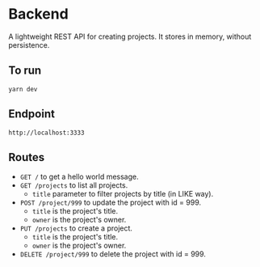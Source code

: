 # Backend

A lightweight REST API for creating projects. It stores in memory, without
persistence.

## To run

```
yarn dev
```

## Endpoint

```
http://localhost:3333
```

## Routes

* `GET /` to get a hello world message.
* `GET /projects` to list all projects.
  * `title` parameter to filter projects by title (in LIKE way).
* `POST /project/999` to update the project with id = 999.
  * `title` is the project's title.
  * `owner` is the project's owner.
* `PUT /projects` to create a project.
  * `title` is the project's title.
  * `owner` is the project's owner.
* `DELETE /project/999` to delete the project with id = 999.